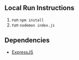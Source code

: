 ## Local Run Instructions
1. run ```npm install```
2. run ```nodemon index.js```

## Dependencies
- [ExpressJS](https://expressjs.com/en/starter/installing.html)